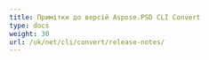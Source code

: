 ```yaml
---
title: Примітки до версій Aspose.PSD CLI Convert
type: docs
weight: 30
url: /uk/net/cli/convert/release-notes/
---
```

